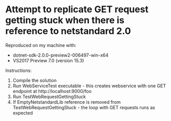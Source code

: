 # Attempt to replicate GET request getting stuck when there is reference to netstandard 2.0

Reproduced on my machine with:

* dotnet-sdk-2.0.0-preview2-006497-win-x64
* VS2017 Preview 7.0 (version 15.3)

Instructions:
1) Compile the solution
2) Run WebServiceTest executable - this creates webservice with one GET endpoint at http://localhost:9000/foo
3) Run TestWebRequestGettingStuck
4) If EmptyNetstandardLib reference is removed from TestWebRequestGettingStuck - the loop with GET requests runs as expected
